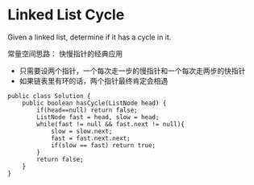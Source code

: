 # Linked List Cycle

Given a linked list, determine if it has a cycle in it.

常量空间思路： 快慢指针的经典应用

* 只需要设两个指针，一个每次走一步的慢指针和一个每次走两步的快指针
* 如果链表里有环的话，两个指针最终肯定会相遇

```
public class Solution {
    public boolean hasCycle(ListNode head) {
        if(head==null) return false;
        ListNode fast = head, slow = head;
        while(fast != null && fast.next != null){
            slow = slow.next;
            fast = fast.next.next;
            if(slow == fast) return true;
        }
        return false;
    }
}
```
